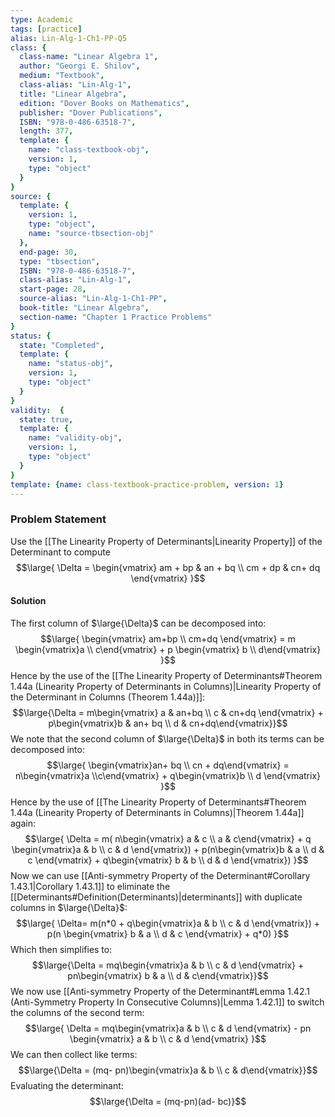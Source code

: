 ```yaml
---
type: Academic
tags: [practice]
alias: Lin-Alg-1-Ch1-PP-Q5
class: {
  class-name: "Linear Algebra 1",
  author: "Georgi E. Shilov",
  medium: "Textbook",
  class-alias: "Lin-Alg-1",
  title: "Linear Algebra",
  edition: "Dover Books on Mathematics",
  publisher: "Dover Publications",
  ISBN: "978-0-486-63518-7",
  length: 377,
  template: {
    name: "class-textbook-obj",
    version: 1,
    type: "object"
  }
}
source: {
  template: {
    version: 1,
    type: "object",
    name: "source-tbsection-obj"
  },
  end-page: 30,
  type: "tbsection",
  ISBN: "978-0-486-63518-7",
  class-alias: "Lin-Alg-1",
  start-page: 28,
  source-alias: "Lin-Alg-1-Ch1-PP",
  book-title: "Linear Algebra",
  section-name: "Chapter 1 Practice Problems"
}
status: {
  state: "Completed",
  template: {
    name: "status-obj",
    version: 1,
    type: "object"
  }
}
validity:  {
  state: true,
  template: {
    name: "validity-obj",
    version: 1,
    type: "object"
  }
}
template: {name: class-textbook-practice-problem, version: 1}
---
```

### Problem Statement 
Use the [[The Linearity Property of Determinants|Linearity Property]] of the Determinant to compute 
$$\large{
\Delta = 
\begin{vmatrix} 
am + bp & an + bq \\ 
cm + dp & cn+ dq
\end{vmatrix}
}$$

#### Solution
The first column of $\large{\Delta}$ can be decomposed into: 
$$\large{
\begin{vmatrix} am+bp \\ cm+dq \end{vmatrix} = 
m \begin{vmatrix}a \\ c\end{vmatrix} + p \begin{vmatrix} b \\ d\end{vmatrix} 
}$$
Hence by the use of the [[The Linearity Property of Determinants#Theorem 1.44a (Linearity Property of Determinants in Columns)|Linearity Property of the Determinant in Columns (Theorem 1.44a)]]:
$$\large{\Delta = 
m\begin{vmatrix}
a & an+bq \\ 
c & cn+dq
\end{vmatrix} + 
p\begin{vmatrix}b & an+ bq \\
d  & cn+dq\end{vmatrix}}$$
We note that the second column of $\large{\Delta}$ in both its terms can be decomposed into:
$$\large{
\begin{vmatrix}an+ bq \\ cn + dq\end{vmatrix} = n\begin{vmatrix}a \\c\end{vmatrix} + q\begin{vmatrix}b \\ d \end{vmatrix}
}$$
Hence by the use of [[The Linearity Property of Determinants#Theorem 1.44a (Linearity Property of Determinants in Columns)|Theorem 1.44a]] again: 
$$\large{
\Delta = m( n\begin{vmatrix} a & c \\ a & c\end{vmatrix} + q \begin{vmatrix}a & b \\ c & d \end{vmatrix}) + p(n\begin{vmatrix}b & a \\ d & c \end{vmatrix} + q\begin{vmatrix} b & b \\ d & d \end{vmatrix})
}$$
Now we can use [[Anti-symmetry Property of the Determinant#Corollary 1.43.1|Corollary 1.43.1]] to eliminate the [[Determinants#Definition(Determinants)|determinants]] with duplicate columns in $\large{\Delta}$: 
$$\large{
\Delta= m(n*0  + q\begin{vmatrix}a & b \\ c & d \end{vmatrix}) + p(n \begin{vmatrix} b & a \\ d & c \end{vmatrix}  + q*0) 
}$$
Which then simplifies to:
$$\large{\Delta = mq\begin{vmatrix}a & b \\ c & d \end{vmatrix} + pn\begin{vmatrix} b & a \\ d & c\end{vmatrix}}$$
We now use [[Anti-symmetry Property of the Determinant#Lemma 1.42.1 (Anti-Symmetry Property In Consecutive Columns)|Lemma 1.42.1]] to switch the columns of the second term: 
$$\large{
\Delta = mq\begin{vmatrix}a & b \\ c & d \end{vmatrix} - pn \begin{vmatrix} a & b \\ c & d \end{vmatrix}
}$$
We can then collect like terms: 
$$\large{\Delta = (mq- pn)\begin{vmatrix}a & b \\ c & d\end{vmatrix}}$$
Evaluating the determinant: 
$$\large{\Delta = (mq-pn)(ad- bc)}$$
